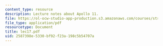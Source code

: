 ```yaml
---
content_type: resource
description: Lecture notes about Apollo 11.
file: https://ol-ocw-studio-app-production.s3.amazonaws.com/courses/sts-471j-engineering-apollo-the-moon-project-as-a-complex-system-spring-2007/2587398e5330bf92f23a198c5b54707a_lec17.pdf
file_type: application/pdf
resourcetype: Document
title: lec17.pdf
uid: 2587398e-5330-bf92-f23a-198c5b54707a
---
```

